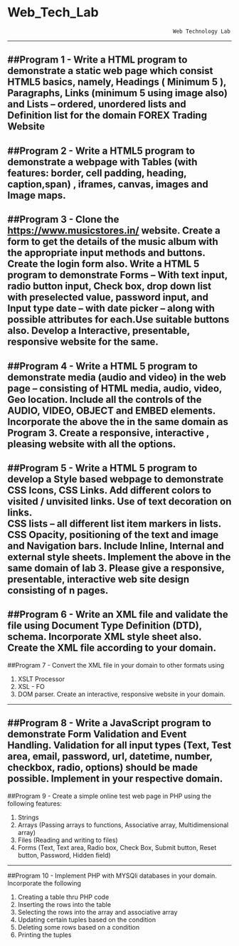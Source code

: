 # Web_Tech_Lab
                                                        Web Technology Lab 
------------------------------------------------------------------------------------------------------------------------------------
##Program 1 - Write a HTML program to demonstrate a static web page which consist HTML5 basics,
namely, Headings ( Minimum 5 ), Paragraphs, Links (minimum 5 using image also)  and Lists – ordered, unordered lists and
Definition list for the domain FOREX Trading Website
------------------------------------------------------------------------------------------------------------------------------------
##Program 2 - Write a HTML5 program to demonstrate a webpage with 
Tables (with features: border,
cell padding, heading, caption,span) , 
iframes, canvas, images and Image maps.
------------------------------------------------------------------------------------------------------------------------------------
##Program 3 - Clone the https://www.musicstores.in/ website.
Create a form to get the details of the music album with the appropriate input methods and buttons. Create the login form also.
Write a HTML 5 program to demonstrate Forms – With text input, radio button input,
Check box, drop down list with preselected value, password input, and Input
type date – with date picker – along with possible attributes for each.Use suitable buttons also.
Develop a Interactive, presentable, responsive website for the same.
------------------------------------------------------------------------------------------------------------------------------------
##Program 4 - Write a HTML 5 program to demonstrate media (audio and video) in the web page –
consisting of HTML media, audio, video, Geo location.
Include all the controls of the AUDIO, VIDEO, OBJECT and EMBED elements.
Incorporate the above the in the same domain as Program 3.
Create a responsive, interactive , pleasing website with all the options.
------------------------------------------------------------------------------------------------------------------------------------
##Program 5 - Write a HTML 5 program to develop a Style based webpage to demonstrate CSS Icons, CSS Links.
Add different colors to visited / unvisited links.
Use of text decoration on links.  
CSS lists – all different list item markers in lists. 
CSS Opacity, positioning of the text and image and
Navigation bars.
Include Inline, Internal and external style sheets.
Implement the above in the same domain of lab 3.
Please give a responsive, presentable, interactive web site design consisting of n pages.
------------------------------------------------------------------------------------------------------------------------------------
##Program 6 - Write an XML file and validate the file using Document Type Definition (DTD), schema.
Incorporate XML style sheet also.
Create the XML file according to your domain.
------------------------------------------------------------------------------------------------------------------------------------
##Program 7 - Convert the XML file in your domain to other formats using
1. XSLT Processor
2. XSL - FO
2. DOM parser. 
Create  an interactive, responsive website in your domain.
------------------------------------------------------------------------------------------------------------------------------------
##Program 8 - Write a JavaScript program to demonstrate Form
Validation and Event Handling.
Validation for all input types (Text, Test area, email, password, url, datetime, number, checkbox, radio, options) should be made possible.
Implement in your respective domain.
------------------------------------------------------------------------------------------------------------------------------------
##Program 9 - Create a simple online test web page in PHP using the following features:
1. Strings
2. Arrays (Passing arrays to functions, Associative array, Multidimensional array)
3. Files (Reading and writing to files)
4. Forms  (Text, Text area, Radio box, Check Box, Submit button, Reset button, Password, Hidden field)
------------------------------------------------------------------------------------------------------------------------------------
##Program 10 - Implement PHP with MYSQli databases in your domain.
Incorporate the following
1. Creating a table thru PHP code
2. Inserting the rows into the table
3. Selecting the rows into the array and associative array
4. Updating certain tuples based on the condition
5. Deleting some rows based on a condition
6. Printing the tuples
